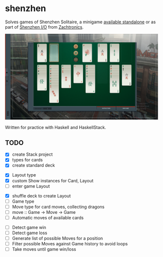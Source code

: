 # shenzhen

Solves games of Shenzhen Solitaire,
a minigame [available standalone](http://store.steampowered.com/app/570490/SHENZHEN_SOLITAIRE/)
or as part of [Shenzhen I/O](http://www.zachtronics.com/shenzhen-io/)
from [Zachtronics](http://www.zachtronics.com/).

![gameplay screenshot](screenshot.jpg)

Written for practice with Haskell and HaskellStack.

## TODO

  - [x] create Stack project
  - [x] types for cards
  - [x] create standard deck
  * [x] Layout type
  * [x] custom Show instances for Card, Layout
  * [ ] enter game Layout
  - [x] shuffle deck to create Layout
  - [ ] Game type
  - [ ] Move type for card moves, collecting dragons
  - [ ] move :: Game -> Move -> Game
  - [ ] Automatic moves of available cards
  * [ ] Detect game win
  * [ ] Detect game loss
  * [ ] Generate list of possible Moves for a position
  * [ ] Filter possible Moves against Game history to avoid loops
  * [ ] Take moves until game win/loss
